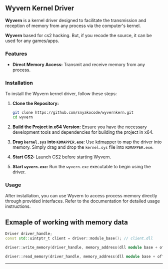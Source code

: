 ## Wyvern Kernel Driver

**Wyvern** is a kernel driver designed to facilitate the transmission and reception of memory from any process via the computer's kernel.

**Wyvern** based for cs2 hacking. But, if you recode the source, it can be used for any games/apps.

### Features
- **Direct Memory Access:** Transmit and receive memory from any process.

### Installation

To install the Wyvern kernel driver, follow these steps:

1. **Clone the Repository:**
   ```bash
   git clone https://github.com/snyakocode/wyvernkern.git
   cd wyvern
   ```

2. **Build the Project in x64 Version:**
   Ensure you have the necessary development tools and dependencies for building the project in x64.

3. **Drag `kernel.sys` into `KDMAPPER.exe`:**
   Use [kdmapper](https://github.com/TheCruZ/kdmapper) to map the driver into memory. Simply drag and drop the `kernel.sys` file into `KDMAPPER.exe`.

4. **Start CS2:**
   Launch CS2 before starting Wyvern.

5. **Start `wyvern.exe`:**
   Run the `wyvern.exe` executable to begin using the driver.

### Usage

After installation, you can use Wyvern to access process memory directly through provided interfaces. Refer to the documentation for detailed usage instructions.

## Exmaple of working with memory data

```cpp
Driver driver_handle;
const std::uintptr_t client = driver::module_base(); // client.dll

driver::write_memory(driver_handle, memory_address(dll module base + offset), value);

driver::read_memory(driver_handle, memory_address(dll module base + offset));
```
---
